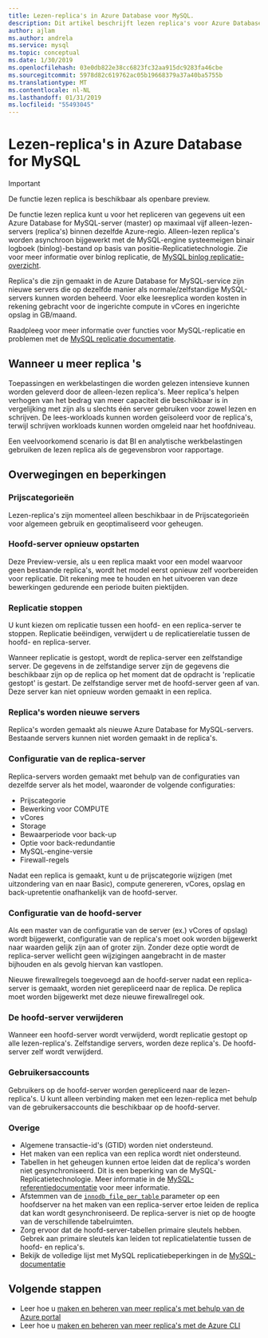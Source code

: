 ```yaml
---
title: Lezen-replica's in Azure Database voor MySQL.
description: Dit artikel beschrijft lezen replica's voor Azure Database voor MySQL.
author: ajlam
ms.author: andrela
ms.service: mysql
ms.topic: conceptual
ms.date: 1/30/2019
ms.openlocfilehash: 03e0db822e38cc6823fc32aa915dc9283fa46cbe
ms.sourcegitcommit: 5978d82c619762ac05b19668379a37a40ba5755b
ms.translationtype: MT
ms.contentlocale: nl-NL
ms.lasthandoff: 01/31/2019
ms.locfileid: "55493045"
---
```

# <a name="read-replicas-in-azure-database-for-mysql"></a>Lezen-replica's in Azure Database for MySQL

> [!IMPORTANT]
> De functie lezen replica is beschikbaar als openbare preview.

De functie lezen replica kunt u voor het repliceren van gegevens uit een Azure Database for MySQL-server (master) op maximaal vijf alleen-lezen-servers (replica's) binnen dezelfde Azure-regio. Alleen-lezen replica's worden asynchroon bijgewerkt met de MySQL-engine systeemeigen binair logboek (binlog)-bestand op basis van positie-Replicatietechnologie. Zie voor meer informatie over binlog replicatie, de [MySQL binlog replicatie-overzicht](https://dev.mysql.com/doc/refman/5.7/en/binlog-replication-configuration-overview.html).

Replica's die zijn gemaakt in de Azure Database for MySQL-service zijn nieuwe servers die op dezelfde manier als normale/zelfstandige MySQL-servers kunnen worden beheerd. Voor elke leesreplica worden kosten in rekening gebracht voor de ingerichte compute in vCores en ingerichte opslag in GB/maand. 


Raadpleeg voor meer informatie over functies voor MySQL-replicatie en problemen met de [MySQL replicatie documentatie](https://dev.mysql.com/doc/refman/5.7/en/replication-features.html).

## <a name="when-to-use-read-replicas"></a>Wanneer u meer replica 's

Toepassingen en werkbelastingen die worden gelezen intensieve kunnen worden geleverd door de alleen-lezen replica's. Meer replica's helpen verhogen van het bedrag van meer capaciteit die beschikbaar is in vergelijking met zijn als u slechts één server gebruiken voor zowel lezen en schrijven. De lees-workloads kunnen worden geïsoleerd voor de replica's, terwijl schrijven workloads kunnen worden omgeleid naar het hoofdniveau.

Een veelvoorkomend scenario is dat BI en analytische werkbelastingen gebruiken de lezen replica als de gegevensbron voor rapportage.

## <a name="considerations-and-limitations"></a>Overwegingen en beperkingen

### <a name="pricing-tiers"></a>Prijscategorieën

Lezen-replica's zijn momenteel alleen beschikbaar in de Prijscategorieën voor algemeen gebruik en geoptimaliseerd voor geheugen.

### <a name="master-server-restart"></a>Hoofd-server opnieuw opstarten

Deze Preview-versie, als u een replica maakt voor een model waarvoor geen bestaande replica's, wordt het model eerst opnieuw zelf voorbereiden voor replicatie. Dit rekening mee te houden en het uitvoeren van deze bewerkingen gedurende een periode buiten piektijden.

### <a name="stopping-replication"></a>Replicatie stoppen

U kunt kiezen om replicatie tussen een hoofd- en een replica-server te stoppen. Replicatie beëindigen, verwijdert u de replicatierelatie tussen de hoofd- en replica-server.

Wanneer replicatie is gestopt, wordt de replica-server een zelfstandige server. De gegevens in de zelfstandige server zijn de gegevens die beschikbaar zijn op de replica op het moment dat de opdracht is 'replicatie gestopt' is gestart. De zelfstandige server met de hoofd-server geen af van. Deze server kan niet opnieuw worden gemaakt in een replica.

### <a name="replicas-are-new-servers"></a>Replica's worden nieuwe servers

Replica's worden gemaakt als nieuwe Azure Database for MySQL-servers. Bestaande servers kunnen niet worden gemaakt in de replica's.

### <a name="replica-server-configuration"></a>Configuratie van de replica-server

Replica-servers worden gemaakt met behulp van de configuraties van dezelfde server als het model, waaronder de volgende configuraties:

- Prijscategorie
- Bewerking voor COMPUTE
- vCores
- Storage
- Bewaarperiode voor back-up
- Optie voor back-redundantie
- MySQL-engine-versie
- Firewall-regels

Nadat een replica is gemaakt, kunt u de prijscategorie wijzigen (met uitzondering van en naar Basic), compute genereren, vCores, opslag en back-upretentie onafhankelijk van de hoofd-server.

### <a name="master-server-configuration"></a>Configuratie van de hoofd-server

Als een master van de configuratie van de server (ex.) vCores of opslag) wordt bijgewerkt, configuratie van de replica's moet ook worden bijgewerkt naar waarden gelijk zijn aan of groter zijn. Zonder deze optie wordt de replica-server wellicht geen wijzigingen aangebracht in de master bijhouden en als gevolg hiervan kan vastlopen.

Nieuwe firewallregels toegevoegd aan de hoofd-server nadat een replica-server is gemaakt, worden niet gerepliceerd naar de replica. De replica moet worden bijgewerkt met deze nieuwe firewallregel ook.

### <a name="deleting-the-master-server"></a>De hoofd-server verwijderen

Wanneer een hoofd-server wordt verwijderd, wordt replicatie gestopt op alle lezen-replica's. Zelfstandige servers, worden deze replica's. De hoofd-server zelf wordt verwijderd.

### <a name="user-accounts"></a>Gebruikersaccounts

Gebruikers op de hoofd-server worden gerepliceerd naar de lezen-replica's. U kunt alleen verbinding maken met een lezen-replica met behulp van de gebruikersaccounts die beschikbaar op de hoofd-server.

### <a name="other"></a>Overige

- Algemene transactie-id's (GTID) worden niet ondersteund.
- Het maken van een replica van een replica wordt niet ondersteund.
- Tabellen in het geheugen kunnen ertoe leiden dat de replica's worden niet gesynchroniseerd. Dit is een beperking van de MySQL-Replicatietechnologie. Meer informatie in de [MySQL-referentiedocumentatie](https://dev.mysql.com/doc/refman/5.7/en/replication-features-memory.html) voor meer informatie.
- Afstemmen van de [ `innodb_file_per_table` ](https://dev.mysql.com/doc/refman/5.7/en/innodb-multiple-tablespaces.html) parameter op een hoofdserver na het maken van een replica-server ertoe leiden de replica dat kan wordt gesynchroniseerd. De replica-server is niet op de hoogte van de verschillende tabelruimten.
- Zorg ervoor dat de hoofd-server-tabellen primaire sleutels hebben. Gebrek aan primaire sleutels kan leiden tot replicatielatentie tussen de hoofd- en replica's.
- Bekijk de volledige lijst met MySQL replicatiebeperkingen in de [MySQL-documentatie](https://dev.mysql.com/doc/refman/5.7/en/replication-features.html)


## <a name="next-steps"></a>Volgende stappen

- Leer hoe u [maken en beheren van meer replica's met behulp van de Azure portal](howto-read-replicas-portal.md)
- Leer hoe u [maken en beheren van meer replica's met de Azure CLI](howto-read-replicas-cli.md)
